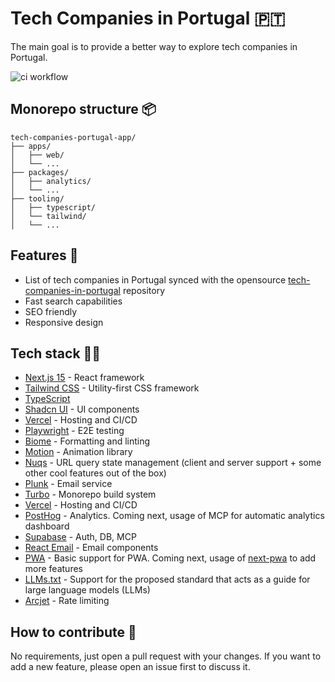 # Tech Companies in Portugal 🇵🇹

The main goal is to provide a better way to explore tech companies in Portugal.

![ci workflow](https://github.com/alexmarqs/tech-companies-portugal-app/actions/workflows/ci.yml/badge.svg)

## Monorepo structure 📦

```
tech-companies-portugal-app/
├── apps/
│   ├── web/
│   └── ...
├── packages/
│   ├── analytics/
│   └── ...
├── tooling/
│   ├── typescript/
│   └── tailwind/
│   └── ...
```

## Features 🚀

- List of tech companies in Portugal synced with the opensource [tech-companies-in-portugal](https://github.com/marmelo/tech-companies-in-portugal) repository
- Fast search capabilities
- SEO friendly
- Responsive design

## Tech stack 🧑‍💻

- [Next.js 15](https://nextjs.org/) - React framework
- [Tailwind CSS](https://tailwindcss.com/) - Utility-first CSS framework
- [TypeScript](https://www.typescriptlang.org/)
- [Shadcn UI](https://ui.shadcn.com) - UI components
- [Vercel](https://vercel.com/) - Hosting and CI/CD
- [Playwright](https://playwright.dev/) - E2E testing
- [Biome](https://biomejs.dev/) - Formatting and linting
- [Motion](https://motion.dev/) - Animation library
- [Nuqs](https://nuqs.47ng.com) - URL query state management (client and server support + some other cool features out of the box)
- [Plunk](https://useplunk.com/) - Email service
- [Turbo](https://turbo.build/) - Monorepo build system
- [Vercel](https://vercel.com/) - Hosting and CI/CD
- [PostHog](https://posthog.com/) - Analytics. Coming next, usage of MCP for automatic analytics dashboard
- [Supabase](https://supabase.com/) - Auth, DB, MCP
- [React Email](https://react.email/) - Email components
- [PWA](https://developer.mozilla.org/en-US/docs/Web/Progressive_web_apps) - Basic support for PWA. Coming next, usage of [next-pwa](https://github.com/shadowwalker/next-pwa) to add more features
- [LLMs.txt](https://llmstxt.org/) - Support for the proposed standard that acts as a guide for large language models (LLMs)
- [Arcjet](https://arcjet.com/) - Rate limiting


## How to contribute 🤝

No requirements, just open a pull request with your changes.
If you want to add a new feature, please open an issue first to discuss it.